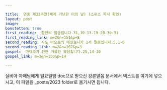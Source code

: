 ```yaml
---

title:  연중 제33주일(세계 가난한 이의 날) (스위스 독서 확인)
layout: post 
image:  
bonstetten: true
first_reading:  잠언의 말씀입니다.31,10-13.19-20.30-31
first_reading_link: m=2&n=151&p=8
second_reading: 사도 바오로의 테살로니카 1서 말씀입니다.5,1-6
second_reading_link: m=2&n=167&p=3
gospel:  마태오가 전한 거룩한 복음입니다.25,14-30
gospel_link: m=2&n=150&p=14

---
```



실비아 자매님에게 일요일밤 doc으로 받으신
강론말씀 문서에서
텍스트를 여기에 넣으시고,
이 파일을 _posts/2023 folder로 옮기시면 됩니다.
